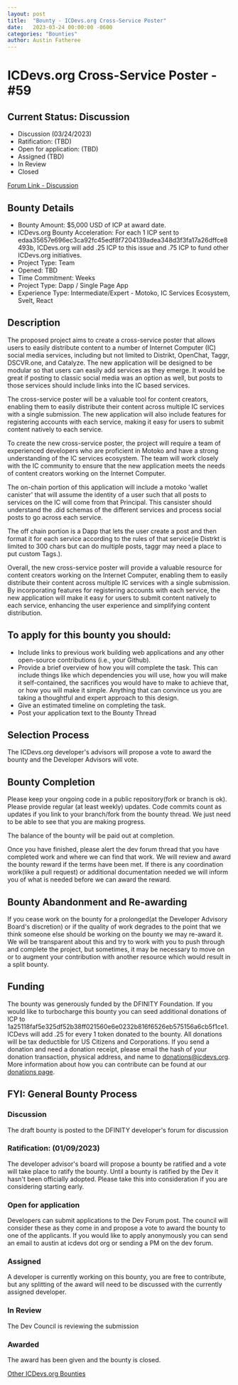 ```yaml
---
layout: post
title:  "Bounty - ICDevs.org Cross-Service Poster"
date:   2023-03-24 00:00:00 -0600
categories: "Bounties"
author: Austin Fatheree
---
```


# ICDevs.org Cross-Service Poster - #59

## Current Status: Discussion

* Discussion (03/24/2023)
* Ratification: (TBD)
* Open for application: (TBD)
* Assigned (TBD)
* In Review 
* Closed 

[Forum Link - Discussion](https://forum.dfinity.org/t/proposed-icdevs-org-bounty-cross-service-poster-5-000/)

## Bounty Details

* Bounty Amount: $5,000 USD of ICP at award date.
* ICDevs.org Bounty Acceleration: For each 1 ICP sent to edaa35657e696ec3ca92fc45edf8f7204139adea348d3f3fa17a26dffce8493b, ICDevs.org will add .25 ICP to this issue and .75 ICP to fund other ICDevs.org initiatives.
* Project Type: Team
* Opened: TBD
* Time Commitment: Weeks
* Project Type: Dapp / Single Page App
* Experience Type: Intermediate/Expert - Motoko, IC Services Ecosystem, Svelt, React

## Description

The proposed project aims to create a cross-service poster that allows users to easily distribute content to a number of Internet Computer (IC) social media services, including but not limited to Distrikt, OpenChat, Taggr, DSCVR.one, and Catalyze. The new application will be designed to be modular so that users can easily add services as they emerge. It would be great if posting to classic social media was an option as well, but posts to those services should include links into the IC based services.

The cross-service poster will be a valuable tool for content creators, enabling them to easily distribute their content across multiple IC services with a single submission. The new application will also include features for registering accounts with each service, making it easy for users to submit content natively to each service.

To create the new cross-service poster, the project will require a team of experienced developers who are proficient in Motoko and have a strong understanding of the IC services ecosystem. The team will work closely with the IC community to ensure that the new application meets the needs of content creators working on the Internet Computer.

The on-chain portion of this application will include a motoko 'wallet canister' that will assume the identity of a user such that all posts to services on the IC will come from that Principal.  This cansister should understand the .did schemas of the different services and process social posts to go across each service.

The off chain portion is a Dapp that lets the user create a post and then format it for each service according to the rules of that service(ie Distrkt is limited to 300 chars but can do multiple posts, taggr may need a place to put custom Tags.).

Overall, the new cross-service poster will provide a valuable resource for content creators working on the Internet Computer, enabling them to easily distribute their content across multiple IC services with a single submission. By incorporating features for registering accounts with each service, the new application will make it easy for users to submit content natively to each service, enhancing the user experience and simplifying content distribution.

## To apply for this bounty you should:

* Include links to previous work building web applications and any other open-source contributions (i.e., your Github).
* Provide a brief overview of how you will complete the task. This can include things like which dependencies you will use, how you will make it self-contained, the sacrifices you would have to make to achieve that, or how you will make it simple. Anything that can convince us you are taking a thoughtful and expert approach to this design.
* Give an estimated timeline on completing the task.
* Post your application text to the Bounty Thread

## Selection Process

The ICDevs.org developer's advisors will propose a vote to award the bounty and the Developer Advisors will vote.

## Bounty Completion

Please keep your ongoing code in a public repository(fork or branch is ok). Please provide regular (at least weekly) updates.  Code commits count as updates if you link to your branch/fork from the bounty thread.  We just need to be able to see that you are making progress.

The balance of the bounty will be paid out at completion.

Once you have finished, please alert the dev forum thread that you have completed work and where we can find that work.  We will review and award the bounty reward if the terms have been met.  If there is any coordination work(like a pull request) or additional documentation needed we will inform you of what is needed before we can award the reward.

## Bounty Abandonment and Re-awarding

If you cease work on the bounty for a prolonged(at the Developer Advisory Board's discretion) or if the quality of work degrades to the point that we think someone else should be working on the bounty we may re-award it.  We will be transparent about this and try to work with you to push through and complete the project, but sometimes, it may be necessary to move on or to augment your contribution with another resource which would result in a split bounty.

## Funding

The bounty was generously funded by the DFINITY Foundation. If you would like to turbocharge this bounty you can seed additional donations of ICP to 1a25118faf5e325df52b38ff021560e6e0232b816f6526eb575156a6cb5f1ce1.  ICDevs will add .25 for every 1 token donated to the bounty.  All donations will be tax deductible for US Citizens and Corporations.  If you send a donation and need a donation receipt, please email the hash of your donation transaction, physical address, and name to donations@icdevs.org.  More information about how you can contribute can be found at our [donations page](https://icdevs.org/donations.html).


## FYI: General Bounty Process

### Discussion

The draft bounty is posted to the DFINITY developer's forum for discussion

### Ratification: (01/09/2023)

The developer advisor's board will propose a bounty be ratified and a vote will take place to ratify the bounty.  Until a bounty is ratified by the Dev it hasn't been officially adopted. Please take this into consideration if you are considering starting early.

### Open for application

Developers can submit applications to the Dev Forum post.  The council will consider these as they come in and propose a vote to award the bounty to one of the applicants.  If you would like to apply anonymously you can send an email to austin at icdevs dot org or sending a PM on the dev forum.

### Assigned

A developer is currently working on this bounty, you are free to contribute, but any splitting of the award will need to be discussed with the currently assigned developer.

### In Review

The Dev Council is reviewing the submission

### Awarded

The award has been given and the bounty is closed.


[Other ICDevs.org Bounties](https://icdevs.org/bounties.html)


